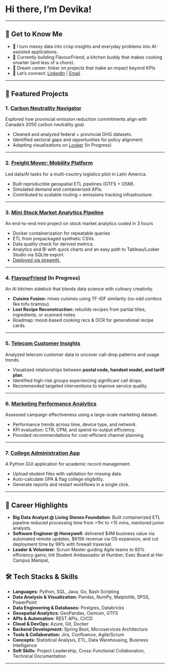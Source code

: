 # Hi there, I’m Devika!  
---

## 📌 Get to Know Me
- 🧩 I turn messy data into crisp insights and everyday problems into AI-assisted applications.  
- 🍳 Currently building FlavourFriend, a kitchen buddy that makes cooking smarter (and less of a chore).  
- 🎯 Dream career: tinker on projects that make an impact beyond KPIs  
- 💌 Let’s connect: [LinkedIn](https://www.linkedin.com/in/devika-vinayarajan/) | [Email](mailto:devikavinay14@gmail.com)
---

## 🚀 Featured Projects  

### 1. **[Carbon Neutrality Navigator](https://github.com/devika-vinay/CarbonNeutralityNavigator.git)**   
Explored how provincial emission reduction commitments align with Canada’s 2050 carbon neutrality goal.  
- Cleaned and analyzed federal + provincial GHG datasets.  
- Identified sectoral gaps and opportunities for policy alignment.
- Adapting visualizations on [Looker](https://lookerstudio.google.com/s/m-srrvUh97Q) (In Progress)

---

### 2. **[Freight Mover: Mobility Platform](https://github.com/devika-vinay/FreightMover)**   
Led data/AI tasks for a multi-country logistics pilot in Latin America.  
- Built reproducible geospatial ETL pipelines (GTFS + OSM).  
- Simulated demand and containerized APIs.  
- Contributed to scalable routing + emissions tracking infrastructure.

---

### 3. **[Mini Stock Market Analytics Pipeline](https://github.com/devika-vinay/Mini-Stock-Market-Pipeline)**
An end-to-end mini project on stock market analytics coded in 3 hours
- Docker containerization for repeatable queries
- ETL from prepackaged synthetic CSVs.
- Data quality check for derived metrics.
- Analytics and BI with quick charts and an easy path to Tableau/Looker Studio via SQLite export.
- [Deployed via streamlit.](https://mini-stock-market-pipeline.streamlit.app/)

---

### 4. **[FlavourFriend](https://github.com/devika-vinay/FlavourFriend.git) (In Progress)**
An AI kitchen sidekick that blends data science with culinary creativity.  
- **Cuisine Fusion:** mixes cuisines using TF-IDF similarity (no odd combos like tofu tiramisu).  
- **Lost Recipe Reconstruction:** rebuilds recipes from partial titles, ingredients, or scanned notes.  
- Roadmap: mood-based cooking recs & OCR for generational recipe cards.

---

### 5. **[Telecom Customer Insights](https://github.com/devika-vinay/TelecomInsights.git)**   
Analyzed telecom customer data to uncover call-drop patterns and usage trends.  
- Visualized relationships between **postal code, handset model, and tariff plan**.  
- Identified high-risk groups experiencing significant call drops.  
- Recommended targeted interventions to improve service quality.  

---

### 6. **[Marketing Performance Analytics](https://github.com/devika-vinay/MarketingPerformance.git)**  
Assessed campaign effectiveness using a large-scale marketing dataset.  
- Performance trends across time, device type, and network.  
- KPI evaluation: CTR, CPM, and spend-to-output efficiency.  
- Provided recommendations for cost-efficient channel planning.  

---

### 7. **[College Administration App](https://github.com/devika-vinay/CollegeAdministration.git)**  
A Python GUI application for academic record management.  
- Upload student files with validation for missing data.  
- Auto-calculate GPA & flag college eligibility.  
- Generate reports and restart workflows in a single click.  

---
## 🌟 Career Highlights
- **Big Data Analyst @ Living Stones Foundation**: Built containerized ETL pipeline reduced processing time from >1hr to <15 mins, mentored junior analysts.  
- **Software Engineer @ Honeywell**: delivered $4M business value via automated remote updates, $615K revenue via OS expansion, and cut deployment time by 99% with firewall traversal.  
- **Leader & Volunteer**: Scrum Master guiding Agile teams to 60% efficiency gains; Intl Student Ambassador at Humber; Exec Board at Her Campus Manipal,   


## 🛠️ Tech Stacks & Skills  

- **Languages:** Python, SQL, Java, Go, Bash Scripting  
- **Data Analysis & Visualization:** Pandas, NumPy, Matplotlib, SPSS, PowerPoint  
- **Data Engineering & Databases:** Postgres, Databricks
- **Geospatial Analytics:** GeoPandas, Osmium, GTFS  
- **APIs & Automation:** REST APIs, CI/CD  
- **Cloud & DevOps:** Azure, Git, Docker
- **Backend Development:** Spring Boot, Microservices Architecture  
- **Tools & Collaboration:** Jira, Confluence, Agile/Scrum  
- **Concepts:** Statistical Analysis, ETL, Data Warehousing, Business Intelligence  
- **Soft Skills:** Project Leadership, Cross-Functional Collaboration, Technical Documentation  

---
